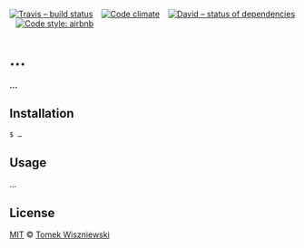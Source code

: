 [![Travis – build status](https://img.shields.io/travis/tomekwi/…/master.svg?style=flat-square)](https://travis-ci.org/tomekwi/…)
 
[![Code climate](https://img.shields.io/codeclimate/github/tomekwi/….svg?style=flat-square)](https://codeclimate.com/github/tomekwi/…)
 
[![David – status of dependencies](https://img.shields.io/david/tomekwi/….svg?style=flat-square)](https://david-dm.org/tomekwi/…)
 
[![Code style: airbnb](https://img.shields.io/badge/code%20style-airbnb-blue.svg?style=flat-square)](https://github.com/airbnb/javascript)




…
===

**…**




Installation
------------

```sh
$ …
```




Usage
-----

…




License
-------

[MIT][] © [Tomek Wiszniewski][]

[MIT]: ./License.md
[Tomek Wiszniewski]: https://github.com/tomekwi

